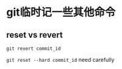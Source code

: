 # git临时记一些其他命令

## reset vs revert

`git revert commit_id`

`git reset --hard commit_id` need carefully

